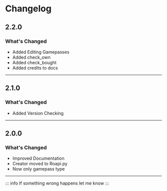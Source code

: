 # Changelog

## 2.2.0 <Badge type="tip" text="LATEST" />

### What's Changed

* Added Editing Gamepasses
* Added check_own
* Added check_bought
* Added credits to docs 
---

## 2.1.0

### What's Changed

* Added Version Checking
---

## 2.0.0

### What's Changed

* Improved Documentation
* Creator moved to Roapi.py
* Now only gamepass type
---

::: info
If something wrong happens let me know
:::